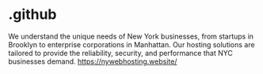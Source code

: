 # .github
We understand the unique needs of New York businesses, from startups in Brooklyn to enterprise corporations in Manhattan. Our hosting solutions are tailored to provide the reliability, security, and performance that NYC businesses demand. https://nywebhosting.website/
